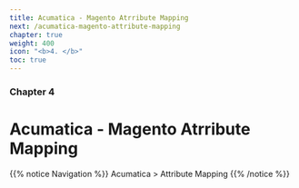 ```yaml
---
title: Acumatica - Magento Atrribute Mapping
next: /acumatica-magento-attribute-mapping
chapter: true
weight: 400
icon: "<b>4. </b>"
toc: true
---
```


### Chapter 4

# Acumatica - Magento Atrribute Mapping

{{% notice Navigation %}}
Acumatica > Attribute Mapping
{{% /notice %}}
